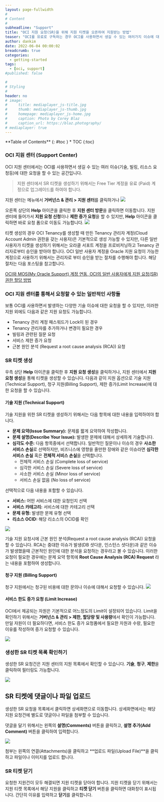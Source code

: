 ```yaml
---
layout: page-fullwidth
#
# Content
#
subheadline: "Support"
title: "OCI 지원 요청(SR)을 위해 지원 티켓을 오픈하여 지원받는 방법"
teaser: "OCI를 유료로 구독하는 경우 OCI를 사용하면서 생길 수 있는 여러가지 이슈에 대한 지원을 받을 수 있습니다. 이번 포스팅을 통해서 OCI에서 지원 티켓을 생성하여 지원받는 방법에 대해서 설명합니다."
author: dankim
date: 2022-06-04 00:00:02
breadcrumb: true
categories:
  - getting-started
tags:
  - [oci, support]
#published: false

#
# Styling
#
header: no
# image:
#     title: mediaplayer_js-title.jpg
#     thumb: mediaplayer_js-thumb.jpg
#     homepage: mediaplayer_js-home.jpg
#     caption: Photo by Corey Blaz
#     caption_url: https://blaz.photography/
# mediaplayer: true
---
```


<div class="panel radius" markdown="1">
**Table of Contents**
{: #toc }
*  TOC
{:toc}
</div>

### OCI 지원 센터 (Support Center)
OCI 지원 센터에서는 OCI를 사용하면서 생길 수 있는 여러 이슈(기술, 빌링, 리소스 요청등)에 대한 요청을 할 수 있는 공간입니다.

> 지원 센터에서 SR 티켓을 생성하기 위해서는 Free Tier 계정을 유료 (Paid) 계정으로 업그레이드를 하여야 합니다.

지원 센터는 메뉴에서 **거버넌스 & 관리 > 지원 센터**를 클릭하거나
![](/assets/img/getting-started/2022/open-support-ticket-1.png " ")

오른쪽 상단의 **Help** 아이콘을 클릭한 후 **지원 센터 방문**을 클릭하면 이동합니다. 지원 센터에 들어가서 **지원 요청 신청**이나 **제한 증가 요청**을 할 수 있지만, **Help** 아이콘을 클릭하면 바로 요청 폼으로 이동도 가능합니다.
![](/assets/img/getting-started/2022/open-support-ticket-2.png " ")

티켓 생성의 경우 OCI Tenancy를 생성할 때 만든 Tenancy 관리자 계정(Cloud Account Admin 권한을 갖는 사용자)은 기본적으로 생성 가능할 수 있지만, 다른 일반 사용자가 티켓을 생성하기 위해서는 오라클 서포트 계정을 프로비저닝하고 Tenancy 관리자로부터 승인을 받아야 합니다. OCI 일반 사용자 계정을 Oracle 지원 요청이 가능한 계정으로 사용하기 위해서는 관리자로 부터 승인을 받는 절차를 수행해야 합니다. 해당 절차는 다음 포스팅을 참고합니다.

[OCI와 MOS(My Oracle Support) 계정 연동, OCI의 일반 사용자에게 지원 요청(SR) 권한 할당 방법](https://team-okitoki.github.io/getting-started/configuring-support-account/)

### OCI 지원 센터를 통해서 요청할 수 있는 일반적인 사항들
보통 OCI를 사용하면서 발생하는 다양한 기술 이슈에 대한 요청을 할 수 있지만, 이러한 지원 외에도 다음과 같은 지원 요청도 가능합니다.
* Tenancy 관리 계정 패스워드가 Lock이 된 경우
* Tenancy 관리자를 추가하거나 변경이 필요한 경우
* 빌링과 관련된 질문 요청
* 서비스 제한 증가 요청
* 근본 원인 분석 (Request a root cause analysis (RCA)) 요청

### SR 티켓 생성
우측 상단 **Help** 아이콘을 클릭한 후 **지원 요청 생성**을 클릭하거나, 지원 센터에서 **지원 요청 생성**을 통해 티켓을 생성할 수 있습니다. 다음과 같이 지원 옵션으로 기술 지원(Technical Support), 청구 지원(Billing Support), 제한 증가(Limit Increase)에 대한 요청을 할 수 있습니다.

#### 기술 지원 (Technical Support)
기술 지원을 위한 SR 티켓을 생성하기 위해서는 다음 항목에 대한 내용을 입력하여야 합니다.
* **문제 요약(Issue Summary):** 문제를 짧게 요약하여 작성합니다.
* **문제 설명(Describe Your Issue):** 발생한 문제에 대해서 상세하게 기술합니다. 
* **심각도 수준:** 다음 항목중에서 선택합니다. 일반적인 질문이나 이슈의 경우 **사소한 서비스 손실**로 선택하지만, 비즈니스에 영향을 줄만한 장애와 같은 이슈라면 **심각한 서비스 손실** 혹은 **전체적 서비스 손실**을 선택합니다.
  * 전체적 서비스 손실 (Complete loss of service)
  * 심각한 서비스 손실 (Severe loss of service)
  * 사소한 서비스 손실 (Minor loss of service)
  * 서비스 손실 없음 (No loss of service)

선택적으로 다음 내용을 포함할 수 있습니다.
* **서비스:** 어떤 서비스에 대한 요청인지 선택
* **서비스 카테고리:** 서비스에 대한 카테고리 선택
* **문제 유형:** 발생한 문제 유형 선택
* **리소스 OCID:** 해당 리소스의 OCID를 확인

![](/assets/img/getting-started/2022/open-support-ticket-3.png " ")

기술 지원 요청시에 근본 원인 분석(Request a root cause analysis (RCA)) 요청을 할 수 있습니다. RCA는 중대한 이슈가 발생(DB 셧다운, 인스턴스 셧다운)과 같은 이슈가 발생했을때 근본적인 원인에 대한 분석을 요청하는 경우라고 볼 수 있습니다. 이러한 요청이 필요한 경우에는 문제 요약 항목에 **Root Cause Analysis (RCA) Request** 라는 내용을 포함하여 생성합니다.

#### 청구 지원 (Billing Support)
청구 지원에서는 청구된 비용에 대한 문의나 이슈에 대해서 요청할 수 있습니다.
![](/assets/img/getting-started/2022/open-support-ticket-4.png " ")

#### 서비스 한도 증가 요청 (Limit Increase)
OCI에서 제공되는 자원은 기본적으로 어느정도의 Limit이 설정되어 있습니다. Limit을 확인하기 위해서는 **거버넌스 & 관리 > 제한, 할당량 및 사용량**에서 확인이 가능합니다. 만일 자원이 더 필요하다면, 서비스 한도 증가 요청폼에서 필요한 자원과 수량, 필요한 이유를 작성하여 증가 요청할 수 있습니다.

![](/assets/img/getting-started/2022/open-support-ticket-5.png " ")

### 생성한 SR 티켓 목록 확인하기
생성한 SR 요청건은 지원 센터의 지원 목록에서 확인할 수 있습니다. **기술**, **청구**, **제한**을 클릭하여 필터링도 가능합니다.

![](/assets/img/getting-started/2022/open-support-ticket-6.png " ")

## SR 티켓에 댓글이나 파일 업로드
생성한 SR 요청을 목록에서 클릭하면 상세화면으로 이동합니다. 상세화면에서는 해당 지원 요청건에 별도로 댓글이나 파일을 첨부할 수 있습니다. 

댓글을 달기 위해서는 왼쪽의 **설명(Comments)** 버튼을 클릭하고, **설명 추가(Add Comment)** 버튼을 클릭하여 입력합니다. 

![](/assets/img/getting-started/2022/open-support-ticket-7.png " ")

첨부는 왼쪽의 연결(Attachments)을 클릭하고 **업로드 파일(Upload File)**을 클릭하고 파일이나 이미지를 업로드 합니다.

### SR 티켓 닫기
요청한 지원건이 모두 해결되면 지원 티켓을 닫아야 합니다. 지원 티켓을 닫기 위해서는 지원 티켓 목록에서 해당 지원을 클릭하고 **티켓 닫기** 버튼을 클릭하면 대화창이 표시됩니다. 간단히 이유를 입력하고 **닫기**를 클릭합니다.